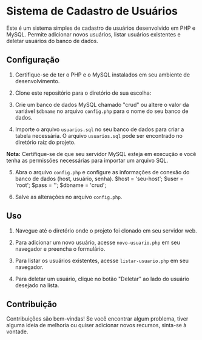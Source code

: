 # Sistema de Cadastro de Usuários

Este é um sistema simples de cadastro de usuários desenvolvido em PHP e MySQL. Permite adicionar novos usuários, listar usuários existentes e deletar usuários do banco de dados.

## Configuração

1. Certifique-se de ter o PHP e o MySQL instalados em seu ambiente de desenvolvimento.

2. Clone este repositório para o diretório de sua escolha:

3. Crie um banco de dados MySQL chamado "crud" ou altere o valor da variável `$dbname` no arquivo `config.php` para o nome do seu banco de dados.

4. Importe o arquivo `usuarios.sql` no seu banco de dados para criar a tabela necessária. O arquivo `usuarios.sql` pode ser encontrado no diretório raiz do projeto.

**Nota:** Certifique-se de que seu servidor MySQL esteja em execução e você tenha as permissões necessárias para importar um arquivo SQL.

5. Abra o arquivo `config.php` e configure as informações de conexão do banco de dados (host, usuário, senha).
$host = 'seu-host';
$user = 'root';
$pass = '';
$dbname = 'crud';


6. Salve as alterações no arquivo `config.php`.

## Uso

1. Navegue até o diretório onde o projeto foi clonado em seu servidor web.

2. Para adicionar um novo usuário, acesse `novo-usuario.php` em seu navegador e preencha o formulário.

3. Para listar os usuários existentes, acesse `listar-usuario.php` em seu navegador.

4. Para deletar um usuário, clique no botão "Deletar" ao lado do usuário desejado na lista.

## Contribuição

Contribuições são bem-vindas! Se você encontrar algum problema, tiver alguma ideia de melhoria ou quiser adicionar novos recursos, sinta-se à vontade.

